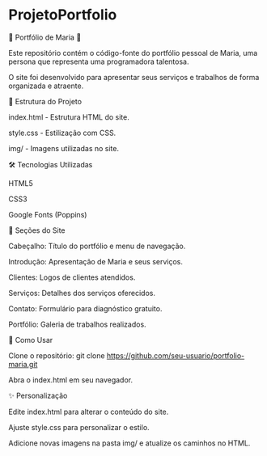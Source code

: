 # ProjetoPortfolio

🌟 Portfólio de Maria 🌟

Este repositório contém o código-fonte do portfólio pessoal de Maria, uma persona que representa uma programadora talentosa. 

O site foi desenvolvido para apresentar seus serviços e trabalhos de forma organizada e atraente.

📂 Estrutura do Projeto

index.html - Estrutura HTML do site.

style.css - Estilização com CSS.

img/ - Imagens utilizadas no site.

🛠️ Tecnologias Utilizadas

HTML5

CSS3

Google Fonts (Poppins)

📑 Seções do Site

Cabeçalho: Título do portfólio e menu de navegação.

Introdução: Apresentação de Maria e seus serviços.

Clientes: Logos de clientes atendidos.

Serviços: Detalhes dos serviços oferecidos.

Contato: Formulário para diagnóstico gratuito.

Portfólio: Galeria de trabalhos realizados.

🚀 Como Usar

Clone o repositório: git clone https://github.com/seu-usuario/portfolio-maria.git

Abra o index.html em seu navegador.

✨ Personalização

Edite index.html para alterar o conteúdo do site.

Ajuste style.css para personalizar o estilo.

Adicione novas imagens na pasta img/ e atualize os caminhos no HTML.
